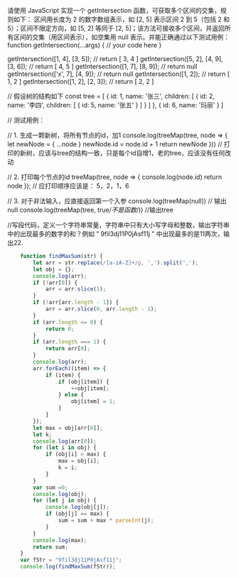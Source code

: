 请使用 JavaScript 实现一个 getIntersection 函数，可获取多个区间的交集，规则如下：
区间用长度为 2 的数字数组表示，如 [2, 5] 表示区间 2 到 5（包括 2 和 5）；区间不限定方向，如 [5, 2] 等同于 [2, 5]；该方法可接收多个区间，并返回所有区间的交集（用区间表示），如空集用 null 表示。并能正确通过以下测试用例：
function getIntersection(...args) {
// your code here
}

getIntersection([1, 4], [3, 5]); // return [ 3, 4 ]
getIntersection([5, 2], [4, 9], [3, 6]); // return [ 4, 5 ]
getIntersection([1, 7], [8, 9]); // return null
getIntersection(['x', 7], [4, 9]); // return null
getIntersection([1, 2]); // return [ 1, 2 ]
getIntersection([1, 2], [2, 3]); // return [ 2, 2 ]


// 假设树的结构如下
const tree = [
{
id: 1,
name: '张三',
children: [
{
id: 2,
name: '李四',
children: [
{
id: 5,
name: '张五'
}
]
}
]
},
{
id: 6,
name: '玛丽'
}
]

// 测试用例：

// 1. 生成一颗新树，将所有节点的id，加1
console.log(treeMap(tree, node => {
let newNode = { ...node }
newNode.id = node.id + 1
return newNode
}))
// 打印的新树，应该与tree的结构一致，只是每个id自增1，老的tree，应该没有任何改动

// 2. 打印每个节点的id
treeMap(tree, node => {
console.log(node.id)
return node
});
// 应打印顺序应该是： 5，2，1，6

// 3. 对于非法输入，应直接返回第一个入参
console.log(treeMap(null)) // 输出null
console.log(treeMap(tree, true/*不是函数*/)) //输出tree


//写段代码，定义一个字符串常量，字符串中只有大小写字母和整数，输出字符串中的出现最多的数字的和？例如 ” 9fil3dj11P0jAsf11j ” 中出现最多的是11两次，输出22.
```javascript
    function findMaxSum(str) {
        let arr = str.replace(/[a-zA-Z]+/g, ',').split(',');
        let obj = {};
        console.log(arr);
        if (!arr[0]) {
            arr = arr.slice(1);
        }
        if (!arr[arr.length - 1]) {
            arr = arr.slice(0, arr.length - 1);
        }
        if (arr.length <= 0) {
            return 0;
        }
        if (arr.length === 1) {
            return arr[0];
        }
        console.log(arr);
        arr.forEach((item) => {
            if (item) {
                if (obj[item]) {
                    ++obj[item];
                } else {
                    obj[item] = 1;
                }
            }
        });
        let max = obj[arr[0]];
        let k;
        console.log(arr[0]);
        for (let i in obj) {
            if (obj[i] > max) {
                max = obj[i];
                k = i;
            }
        }
        var sum =0;
        console.log(obj);
        for (let j in obj) {
            console.log(obj[j]);
            if (obj[j] == max) {
                sum = sum + max * parseInt(j);
            }
        }
        console.log(max);
        return sum;
    }
    var fStr = "9fil3dj11P0jAsf11j";
    console.log(findMaxSum(fStr));
```